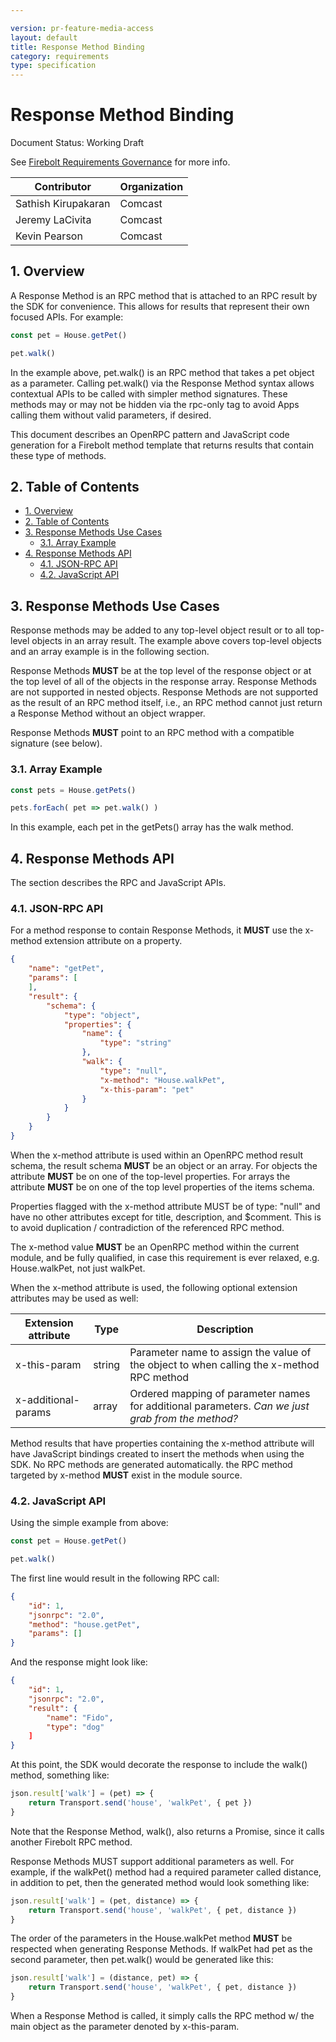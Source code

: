 ```yaml
---

version: pr-feature-media-access
layout: default
title: Response Method Binding
category: requirements
type: specification
---
```

# Response Method Binding

Document Status: Working Draft

See [Firebolt Requirements Governance](../../../governance) for more info.

| Contributor    | Organization   |
| -------------- | -------------- |
| Sathish Kirupakaran         | Comcast            |
| Jeremy LaCivita | Comcast | 
| Kevin Pearson | Comcast |

## 1. Overview

A Response Method is an RPC method that is attached to an RPC result by
the SDK for convenience. This allows for results that represent their
own focused APIs. For example:

```javascript
const pet = House.getPet()

pet.walk()
```

In the example above, pet.walk() is an RPC method that takes a pet
object as a parameter. Calling pet.walk() via the Response Method syntax
allows contextual APIs to be called with simpler method signatures.
These methods may or may not be hidden via the rpc-only tag to avoid
Apps calling them without valid parameters, if desired.

This document describes an OpenRPC pattern and JavaScript code
generation for a Firebolt method template that returns results that
contain these type of methods.

## 2. Table of Contents
- [1. Overview](#1-overview)
- [2. Table of Contents](#2-table-of-contents)
- [3. Response Methods Use Cases](#3-response-methods-use-cases)
  - [3.1. Array Example](#31-array-example)
- [4. Response Methods API](#4-response-methods-api)
  - [4.1. JSON-RPC API](#41-json-rpc-api)
  - [4.2. JavaScript API](#42-javascript-api)

## 3. Response Methods Use Cases

Response methods may be added to any top-level object result or to all
top-level objects in an array result. The example above covers top-level
objects and an array example is in the following section.

Response Methods **MUST** be at the top level of the response object or
at the top level of all of the objects in the response array. Response
Methods are not supported in nested objects. Response Methods are not
supported as the result of an RPC method itself, i.e., an RPC method
cannot just return a Response Method without an object wrapper.

Response Methods **MUST** point to an RPC method with a compatible
signature (see below).

### 3.1. Array Example

```javascript
const pets = House.getPets()

pets.forEach( pet => pet.walk() )
```

In this example, each pet in the getPets() array has the walk method.

## 4. Response Methods API

The section describes the RPC and JavaScript APIs.

### 4.1. JSON-RPC API

For a method response to contain Response Methods, it **MUST** use the
x-method extension attribute on a property.

```json
{
    "name": "getPet",
    "params": [
    ],
    "result": {
        "schema": {
            "type": "object",
            "properties": {
                "name": {
                    "type": "string"
                },
                "walk": {
                    "type": "null",
                    "x-method": "House.walkPet",
                    "x-this-param": "pet"
                }
            }
        }
    }
}
```

When the x-method attribute is used within an OpenRPC method result
schema, the result schema **MUST** be an object or an array. For objects
the attribute **MUST** be on one of the top-level properties. For arrays
the attribute **MUST** be on one of the top level properties of the
items schema.

Properties flagged with the x-method attribute MUST be of type: "null"
and have no other attributes except for title, description, and
\$comment. This is to avoid duplication / contradiction of the
referenced RPC method.

The x-method value **MUST** be an OpenRPC method within the current
module, and be fully qualified, in case this requirement is ever
relaxed, e.g. House.walkPet, not just walkPet.

When the x-method attribute is used, the following optional extension
attributes may be used as well:

| Extension attribute | Type            | Description                                                                                       |
|------------------|-------------|-----------------------------------------|
| x-this-param        | string          | Parameter name to assign the value of the object to when calling the x-method RPC method          |
| x-additional-params | array<string> | Ordered mapping of parameter names for additional parameters. *Can we just grab from the method?* |

Method results that have properties containing the x-method attribute
will have JavaScript bindings created to insert the methods when using
the SDK. No RPC methods are generated automatically. the RPC method
targeted by x-method **MUST** exist in the module source.

### 4.2. JavaScript API

Using the simple example from above:

```javascript
const pet = House.getPet()

pet.walk()
```

The first line would result in the following RPC call:

```json
{
    "id": 1,
    "jsonrpc": "2.0",
    "method": "house.getPet",
    "params": []
}
```

And the response might look like:

```json
{
    "id": 1,
    "jsonrpc": "2.0",
    "result": {
        "name": "Fido",
        "type": "dog"
    ]
}
```

At this point, the SDK would decorate the response to include the walk()
method, something like:

```javascript
json.result['walk'] = (pet) => {
    return Transport.send('house', 'walkPet', { pet })
}
```

Note that the Response Method, walk(), also returns a Promise, since it
calls another Firebolt RPC method.

Response Methods MUST support additional parameters as well. For
example, if the walkPet() method had a required parameter called
distance, in addition to pet, then the generated method would look
something like:

```javascript
json.result['walk'] = (pet, distance) => {
    return Transport.send('house', 'walkPet', { pet, distance })
}
```

The order of the parameters in the House.walkPet method **MUST** be
respected when generating Response Methods. If walkPet had pet as the
second parameter, then pet.walk() would be generated like this:


```javascript
json.result['walk'] = (distance, pet) => {
    return Transport.send('house', 'walkPet', { pet, distance })
}
```

When a Response Method is called, it simply calls the RPC method w/ the
main object as the parameter denoted by x-this-param.
